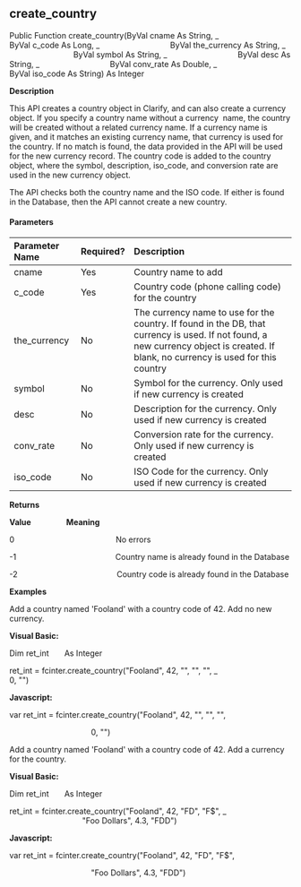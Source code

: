 create_country
--------------

Public Function create_country(ByVal cname As String, _
                               ByVal c_code As Long, _
                               ByVal the_currency As String, _
                               ByVal symbol As String, _
                               ByVal desc As String, _
                               ByVal conv_rate As Double, _
                               ByVal iso_code As String) As Integer

**Description**

This API creates a country object in Clarify, and can also create a currency object. If you specify a country name without a currency  name, the country will be created without a related currency name. If a currency name is given, and it matches an existing currency name, that currency is used for the country. If no match is found, the data provided in the API will be used for the new currency record. The country code is added to the country object, where the symbol, description, iso_code, and conversion rate are used in the new currency object.

The API checks both the country name and the ISO code. If either is found in the Database, then the API cannot create a new country.

#### Parameters

| Parameter Name | Required? | Description |
|:--- |:--- |:--- |
| cname | Yes | Country name to add |
| c_code | Yes | Country code (phone calling code) for the country |
| the_currency | No | The currency name to use for the country. If found in the DB, that currency is used. If not found, a new currency object is created. If blank, no currency is used for this country |
| symbol | No | Symbol for the currency. Only used if new currency is created |
| desc | No | Description for the currency. Only used if new currency is created |
| conv_rate | No | Conversion rate for the currency. Only used if new currency is created |
| iso_code | No | ISO Code for the currency. Only used if new currency is created |

**Returns**

**Value**                **Meaning**

0                                              No errors

-1                                             Country name is already found in the Database

-2                                             Country code is already found in the Database

**Examples**

 Add a country named 'Fooland' with a country code of 42. Add no new currency.

**Visual Basic:**

Dim ret_int       As Integer

ret_int = fcinter.create_country("Fooland", 42, "", "", "", _
                                 0, "")

**Javascript:**

var ret_int = fcinter.create_country("Fooland", 42, "", "", "",

                                     0, "")

 Add a country named 'Fooland' with a country code of 42. Add a currency for the country.

**Visual Basic:**

Dim ret_int       As Integer

ret_int = fcinter.create_country("Fooland", 42, "FD", "F$", _
                                 "Foo Dollars", 4.3, "FDD")

**Javascript:**

var ret_int = fcinter.create_country("Fooland", 42, "FD", "F$",

                                     "Foo Dollars", 4.3, "FDD")